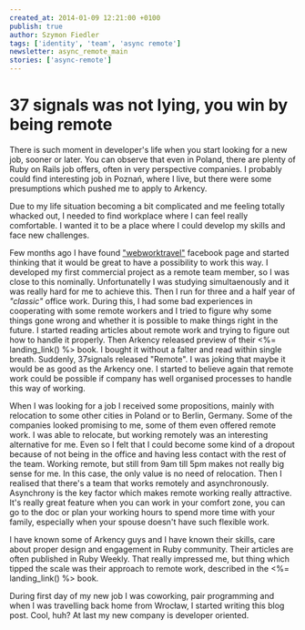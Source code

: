```yaml
---
created_at: 2014-01-09 12:21:00 +0100
publish: true
author: Szymon Fiedler
tags: ['identity', 'team', 'async remote']
newsletter: async_remote_main
stories: ['async-remote']
---
```


# 37 signals was not lying, you win by being remote

There is such moment in developer's life when you start looking for a new job, sooner or later. You can observe that even in Poland, there are plenty of Ruby on Rails job offers, often in very perspective companies. I probably could find interesting job in Poznań, where I live, but there were some presumptions which pushed me to apply to Arkency.

<!-- more -->

Due to my life situation becoming a bit complicated and me feeling totally whacked out, I needed to find workplace where I can feel really comfortable. I wanted it to be a place where I could develop my skills and face new challenges.

Few months ago I have found ["webworktravel"](https://www.facebook.com/webworktravel) facebook page and started thinking that it would be great to have a possibility to work this way. I developed my first commercial project as a remote team member, so I was close to this nominally. Unfortunatelly I was studying simultaenously and it was really hard for me to achieve this. Then I run for three and a half year of _"classic"_ office work. During this, I had some bad experiences in cooperating with some remote workers and I tried to figure why some things gone wrong and whether it is possible to make things right in the future. I started reading articles about remote work and trying to figure out how to handle it properly. Then Arkency released preview of their <%= landing_link() %> book. I bought it without a falter and read within single breath. Suddenly, 37signals released "Remote". I was joking that maybe it would be as good as the Arkency one. I started to believe again that remote work could be possible if company has well organised processes to handle this way of working.

When I was looking for a job I received some propositions, mainly with relocation to some other cities in Poland or to Berlin, Germany. Some of the companies looked promising to me, some of them even offered remote work. I was able to relocate, but working remotely was an interesting alternative for me. Even so I felt that I could become some kind of a dropout because of not being in the office and having less contact with the rest of the team. Working remote, but still from 9am till 5pm makes not really big sense for me. In this case, the only value is no need of relocation. Then I realised that there's a team that works remotely and asynchronously. Asynchrony is the key factor which makes remote working really attractive. It's really great feature when you can work in your comfort zone, you can go to the doc or plan your working hours to spend more time with your family, especially when your spouse doesn't have such flexible work.

I have known some of Arkency guys and I have known their skills, care about proper design and engagement in Ruby community. Their articles are often published in Ruby Weekly. That really impressed me, but thing which tipped the scale was their approach to remote work, described in the <%= landing_link() %> book.

During first day of my new job I was coworking, pair programming and when I was travelling back home from Wrocław, I started writing this blog post. Cool, huh? At last my new company is developer oriented.
